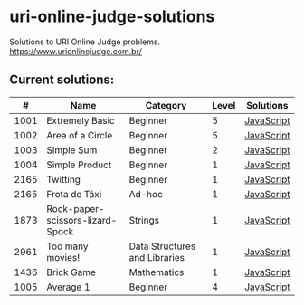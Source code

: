 # uri-online-judge-solutions
Solutions to URI Online Judge problems. https://www.urionlinejudge.com.br/

## Current solutions:
| #    | Name                               | Category                        | Level   | Solutions 
| ---  | ---                                | ---                             | ---     | ---     
| 1001 | Extremely Basic	                  | Beginner                        | 5       | [JavaScript](src/1001-ExtremelyBasic.js)
| 1002 | Area of a Circle	                  | Beginner                        | 5       | [JavaScript](src/1002-AreaOfaCircle.js)
| 1003 | Simple Sum     	                  | Beginner                        | 2       | [JavaScript](src/1003-SimpleSum.js)
| 1004 | Simple Product  	                  | Beginner                        | 1       | [JavaScript](src/1004-SimpleProduct.js)
| 2165 | Twitting       	                  | Beginner                        | 1       | [JavaScript](src/2165-Twitting.js)
| 2165 | Frota de Táxi   	                  | Ad-hoc                          | 1       | [JavaScript](src/2295-FrotaDeTaxi.js)
| 1873 | Rock-paper-scissors-lizard-Spock   | Strings                         | 1       | [JavaScript](src/1873-RockPaperScissorsLizardSpock.js)
| 2961 | Too many movies!                   | Data Structures and Libraries   | 1       | [JavaScript](src/2961-TooManyMovies.js)
| 1436 | Brick Game                         | Mathematics                     | 1       | [JavaScript](src/1436-BrickGame.js)
| 1005 | Average 1                          | Beginner                        | 4       | [JavaScript](src/1005-Average1.js)